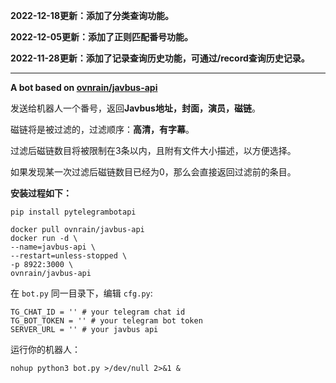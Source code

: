 **2022-12-18更新：添加了分类查询功能。**

**2022-12-05更新：添加了正则匹配番号功能。**

**2022-11-28更新：添加了记录查询历史功能，可通过/record查询历史记录。**

---

**A bot based on [ovnrain/javbus-api](https://github.com/ovnrain/javbus-api)**

发送给机器人一个番号，返回**Javbus地址，封面，演员，磁链**。

磁链将是被过滤的，过滤顺序：**高清，有字幕**。

过滤后磁链数目将被限制在3条以内，且附有文件大小描述，以方便选择。

如果发现某一次过滤后磁链数目已经为0，那么会直接返回过滤前的条目。

**安装过程如下：**

```
pip install pytelegrambotapi

docker pull ovnrain/javbus-api
docker run -d \
--name=javbus-api \
--restart=unless-stopped \
-p 8922:3000 \
ovnrain/javbus-api
```

在 `bot.py` 同一目录下，编辑 `cfg.py`:

```
TG_CHAT_ID = '' # your telegram chat id
TG_BOT_TOKEN = '' # your telegram bot token
SERVER_URL = '' # your javbus api
```

运行你的机器人：

```
nohup python3 bot.py >/dev/null 2>&1 &
```